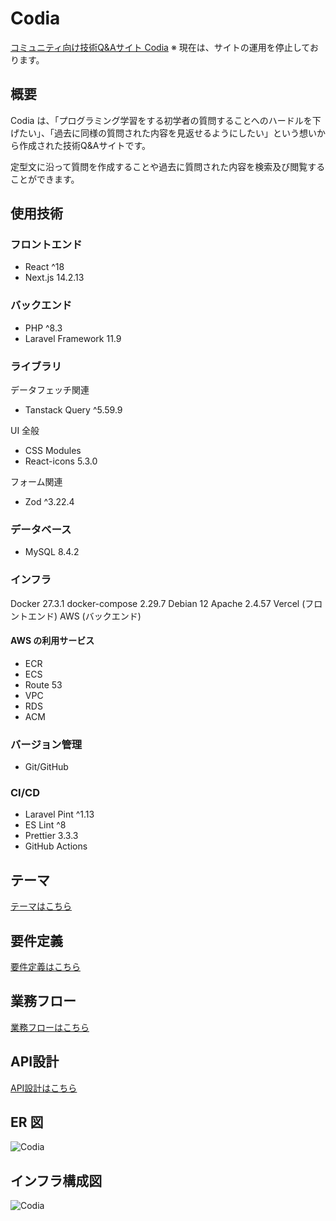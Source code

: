 # Codia
[コミュニティ向け技術Q&Aサイト Codia](https://www.codia.site) 
※ 現在は、サイトの運用を停止しております。

## 概要

Codia は、「プログラミング学習をする初学者の質問することへのハードルを下げたい」、「過去に同様の質問された内容を見返せるようにしたい」という想いから作成された技術Q&Aサイトです。

定型文に沿って質問を作成することや過去に質問された内容を検索及び閲覧することができます。

## 使用技術
### フロントエンド
- React ^18
- Next.js 14.2.13

### バックエンド
- PHP ^8.3
- Laravel Framework 11.9

### ライブラリ

データフェッチ関連

- Tanstack Query ^5.59.9

UI 全般

- CSS Modules
- React-icons 5.3.0

フォーム関連

- Zod ^3.22.4

### データベース

- MySQL 8.4.2

### インフラ

Docker 27.3.1
docker-compose 2.29.7
Debian 12
Apache 2.4.57
Vercel (フロントエンド)
AWS (バックエンド)

#### AWS の利用サービス

- ECR
- ECS
- Route 53
- VPC
- RDS
- ACM

### バージョン管理

- Git/GitHub

### CI/CD

- Laravel Pint ^1.13
- ES Lint ^8
- Prettier 3.3.3
- GitHub Actions

## テーマ

[テーマはこちら](https://github.com/shtk0llq/codia/blob/main/documents/THEME.md)

## 要件定義

[要件定義はこちら](https://github.com/shtk0llq/codia/blob/main/documents/REQUIREMENT_DEFINITION.md)

## 業務フロー

[業務フローはこちら](https://www.figma.com/board/OvoZwQdtcAgcMd2Ytci5Vd/%E6%A5%AD%E5%8B%99%E3%83%95%E3%83%AD%E3%83%BC?node-id=0-1&node-type=canvas)

## API設計

[API設計はこちら](https://app.swaggerhub.com/apis/ShinagawaTakanori/codia/1.0.0)

## ER 図
![Codia](https://github.com/user-attachments/assets/30947eb1-c1e7-438f-9f8c-baed445b4a60)

## インフラ構成図
![Codia](https://github.com/user-attachments/assets/8f3cac54-b1ce-433e-90ca-9dce80722239)

